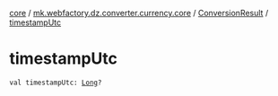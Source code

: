 [core](../../index.md) / [mk.webfactory.dz.converter.currency.core](../index.md) / [ConversionResult](index.md) / [timestampUtc](./timestamp-utc.md)

# timestampUtc

`val timestampUtc: `[`Long`](https://kotlinlang.org/api/latest/jvm/stdlib/kotlin/-long/index.html)`?`